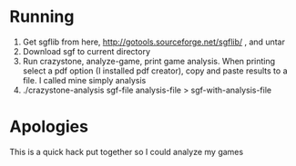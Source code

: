 # Running
1. Get sgflib from here, http://gotools.sourceforge.net/sgflib/ , and untar
1. Download sgf to current directory
1. Run crazystone, analyze-game, print game analysis.  When printing select a pdf option (I installed pdf creator), copy and paste results to a file.  I called mine simply analysis
1. ./crazystone-analysis sgf-file analysis-file > sgf-with-analysis-file

# Apologies
This is a quick hack put together so I could analyze my games